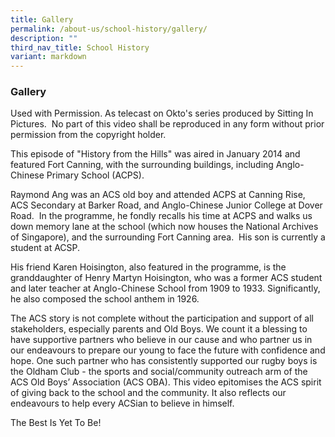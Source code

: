 ```yaml
---
title: Gallery
permalink: /about-us/school-history/gallery/
description: ""
third_nav_title: School History
variant: markdown
---
```

### **Gallery**

Used with Permission. As telecast on Okto's series produced by Sitting In Pictures. &nbsp;No part of this video shall be reproduced in any form without prior permission from the copyright holder.

This episode of "History from the Hills" was aired in January 2014 and featured Fort Canning, with the surrounding buildings, including Anglo-Chinese Primary School (ACPS). &nbsp;

Raymond Ang was an ACS old boy and attended ACPS at Canning Rise, ACS Secondary at Barker Road, and Anglo-Chinese Junior College at Dover Road. &nbsp;In the programme, he fondly recalls his time at ACPS and walks us down memory lane at the school (which now houses the National Archives of Singapore), and the surrounding Fort Canning area. &nbsp;His son is currently a student at ACSP.

His friend Karen Hoisington, also featured in the programme, is the granddaughter of Henry Martyn Hoisington, who was a former ACS student and later teacher at Anglo-Chinese School from 1909 to 1933.
Significantly, he also composed the school anthem in 1926.

The ACS story is not complete without the participation and support of all stakeholders, especially parents and Old Boys. We count it a blessing to have supportive partners who believe in our cause and who partner us in our endeavours to prepare our young to face the future with confidence and hope. One such partner who has consistently supported our rugby boys is the Oldham Club - the sports and social/community outreach arm of the ACS Old Boys’ Association (ACS OBA). This video epitomises the ACS spirit of giving back to the school and the community. It also reflects our endeavours to help every ACSian to believe in himself.

The Best Is Yet To Be!